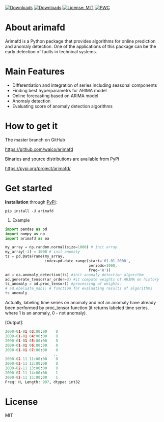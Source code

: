 [![Downloads](https://pepy.tech/badge/arimafd)](https://pepy.tech/project/arimafd) [![Downloads](https://pepy.tech/badge/arimafd/month)](https://pepy.tech/project/arimafd) [![License: MIT](https://img.shields.io/badge/License-MIT-green.svg)](https://github.com/waico/arimafd/blob/master/LICENSE.txt) [![PWC](https://img.shields.io/endpoint.svg?url=https://paperswithcode.com/badge/online-forecasting-and-anomaly-detection/anomaly-detection-on-numenta-anomaly)](https://paperswithcode.com/sota/anomaly-detection-on-numenta-anomaly?p=online-forecasting-and-anomaly-detection)

# About arimafd

Arimafd is a Python package that provides algorithms
for online prediction and anomaly detection. One of the
applications of this package can be the early detection
of faults in technical systems.



# Main Features


- Differentiation and integration of series including seasonal components
- Finding best hyperparametrs for ARIMA model
- Online forecasting based on ARIMA model
- Anomaly detection 
- Evaluating score of anomaly detection algorithms

# How to get it
The master branch on GitHub 

https://github.com/waico/arimafd


Binaries and source distributions are available from PyPi

https://pypi.org/project/arimafd/

# Get started

**Installation** through [PyPi](https://pypi.org/project/tsad): 

`pip install -U arimafd`

1. Example

```python
import pandas as pd
import numpy as np
import arimafd as oa

my_array = np.random.normal(size=1000) # init array
my_array[-3] = 1000 # init anomaly
ts = pd.DataFrame(my_array,
                  index=pd.date_range(start='01-01-2000',
                                      periods=1000,
                                      freq='H'))
ad = oa.anomaly_detection(ts) #init anomaly detection algorithm
ad.generate_tensor(ar_order=3) #it compute weights of ARIMA on history 
ts_anomaly = ad.proc_tensor() #processing of weights. 
# ad.ebeluate_nab() # function for evaluating results of algorithms
ts_anomaly
```

Actually, labeling time series on anomaly and not an anomaly have already been performed by proc_tensor function (it returns labeled time series, where 1 is an anomaly, 0 - not anomaly). 

[Output]:

```python
2000-01-01 03:00:00    0
2000-01-01 04:00:00    0
2000-01-01 05:00:00    0
2000-01-01 06:00:00    0
2000-01-01 07:00:00    0
                      ..
2000-02-11 11:00:00    0
2000-02-11 12:00:00    0
2000-02-11 13:00:00    0
2000-02-11 14:00:00    1
2000-02-11 15:00:00    1
Freq: H, Length: 997, dtype: int32
```



# License

MIT
